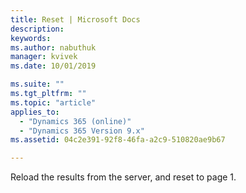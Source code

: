 ```yaml
---
title: Reset | Microsoft Docs
description: 
keywords:
ms.author: nabuthuk
manager: kvivek
ms.date: 10/01/2019

ms.suite: ""
ms.tgt_pltfrm: ""
ms.topic: "article"
applies_to: 
  - "Dynamics 365 (online)"
  - "Dynamics 365 Version 9.x"
ms.assetid: 04c2e391-92f8-46fa-a2c9-510820ae9b67

---
```

 Reload the results from the server, and reset to page 1.
